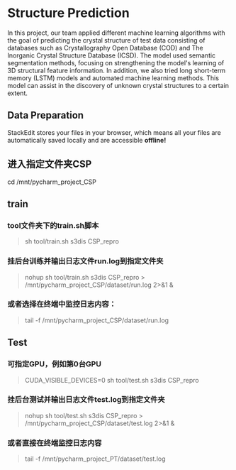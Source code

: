 # Structure Prediction

In this project, our team applied different machine learning algorithms with the goal of predicting the crystal structure of test data consisting of databases such as Crystallography Open Database (COD) and The Inorganic Crystal Structure Database (ICSD). The model used semantic segmentation methods, focusing on strengthening the model's learning of 3D structural feature information. In addition, we also tried long short-term memory (LSTM) models and automated machine learning methods. This model can assist in the discovery of unknown crystal structures to a certain extent.


##  Data Preparation

StackEdit stores your files in your browser, which means all your files are automatically saved locally and are accessible **offline!**

## 进入指定文件夹CSP

cd /mnt/pycharm_project_CSP

## train 
### tool文件夹下的train.sh脚本

>sh tool/train.sh s3dis CSP_repro

###  挂后台训练并输出日志文件run.log到指定文件夹

>nohup sh tool/train.sh s3dis CSP_repro > /mnt/pycharm_project_CSP/dataset/run.log 2>&1 &

### 或者选择在终端中监控日志内容：

>tail -f /mnt/pycharm_project_CSP/dataset/run.log

## Test
### 可指定GPU，例如第0台GPU
>CUDA_VISIBLE_DEVICES=0 sh tool/test.sh s3dis CSP_repro

### 挂后台测试并输出日志文件test.log到指定文件夹
>nohup sh tool/test.sh s3dis CSP_repro > /mnt/pycharm_project_CSP/dataset/test.log 2>&1 &

### 或者直接在终端监控日志内容
>tail -f /mnt/pycharm_project_PT/dataset/test.log
